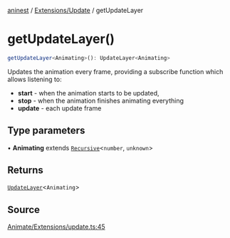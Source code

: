 [aninest](../../../index.md) / [Extensions/Update](../index.md) / getUpdateLayer

# getUpdateLayer()

```ts
getUpdateLayer<Animating>(): UpdateLayer<Animating>
```

Updates the animation every frame, providing a subscribe function which allows
listening to:
- **start** - when the animation starts to be updated,
- **stop** - when the animation finishes animating everything
- **update** - each update frame

## Type parameters

• **Animating** extends [`Recursive`](../../../RecursiveHelpers/type-aliases/Recursive.md)\<`number`, `unknown`\>

## Returns

[`UpdateLayer`](../type-aliases/UpdateLayer.md)\<`Animating`\>

## Source

[Animate/Extensions/update.ts:45](https://github.com/zphrs/aninest/blob/37209a6/src/Animate/Extensions/update.ts#L45)
